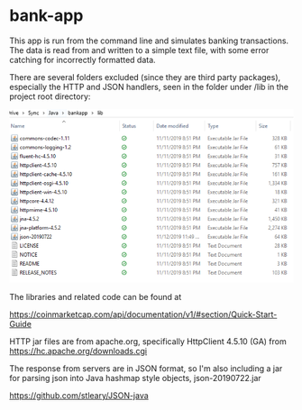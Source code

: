 # bank-app

This app is run from the command line and simulates banking transactions. The data is read from and written to a simple text file, with some error catching for incorrectly formatted data. 

There are several folders excluded (since they are third party packages), especially the HTTP and JSON handlers, seen in the folder under /lib in the project root directory:

![](https://github.com/csjoshc/bank-app/blob/master/man/libref.PNG?raw=true)

The libraries and related code can be found at 

https://coinmarketcap.com/api/documentation/v1/#section/Quick-Start-Guide

HTTP jar files are from apache.org, specifically HttpClient 4.5.10 (GA) from https://hc.apache.org/downloads.cgi

The response from servers are in JSON format, so I'm also including a jar for
parsing json into Java hashmap style objects, json-20190722.jar

https://github.com/stleary/JSON-java